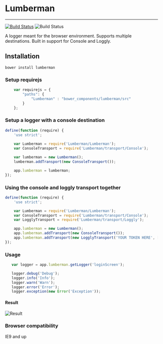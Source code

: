 # Lumberman
--------------

[![Build Status](https://travis-ci.org/opus-online/lumberman.svg?branch=master)](https://travis-ci.org/opus-online/lumberman)
![Build Status](https://codeship.io/projects/75e69230-c6d7-0131-58a3-76b4695b1d5a/status)

A logger meant for the browser environment. Supports multiple destinations. Built in support for Console and Loggly.

## Installation
```
bower install lumberman
```

### Setup requirejs
```javascript
    var requirejs = {
        "paths": {
            "Lumberman" : "bower_components/lumberman/src"
        }
    };

```

### Setup a logger with a console destination
```javascript
define(function (require) {
    'use strict';
    
    var Lumberman = require('Lumberman/Lumberman');
    var ConsoleTransport = require('Lumberman/transport/Console');

    var lumberman = new Lumberman();
    lumberman.addTransport(new ConsoleTransport());

    app.lumberman = lumberman;
});
```

### Using the console and loggly transport together
```javascript
define(function (require) {
    'use strict';

    var Lumberman = require('Lumberman/Lumberman');
    var ConsoleTransport = require('Lumberman/transport/Console');
    var LogglyTransport = require('Lumberman/transport/Loggly');

    app.lumberman = new Lumberman();
    app.lumberman.addTransport(new ConsoleTransport());
    app.lumberman.addTransport(new LogglyTransport('YOUR TOKEN HERE', ['loggly', 'tags']));
});
```

### Usage
```javascript
   var logger = app.lumberman.getLogger('loginScreen');

   logger.debug('Debug');
   logger.info('Info');
   logger.warn('Warn');
   logger.error('Error');
   logger.exception(new Error('Exception'));
```
#### Result
![Result](http://puu.sh/8UedZ.png)


### Browser compatibility

IE9 and up